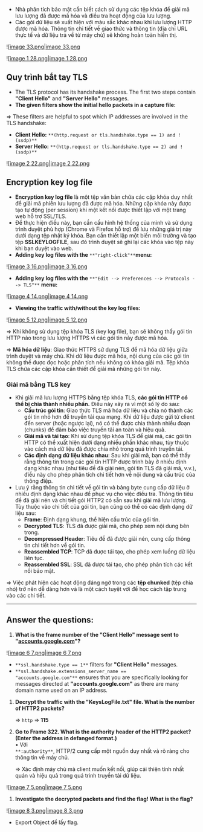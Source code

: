 - Nhà phân tích bảo mật cần biết cách sử dụng các tệp khóa để giải mã lưu lượng đã được mã hóa và điều tra hoạt động của lưu lượng.
- Các gói dữ liệu sẽ xuất hiện với màu sắc khác nhau khi lưu lượng HTTP được mã hóa. Thông tin chi tiết về giao thức và thông tin (địa chỉ URL thực tế và dữ liệu trả về từ máy chủ) sẽ không hoàn toàn hiển thị.

![[image 33.png|image 33.png](../../../../../../../Image/image%2033.png)

![[image 1 28.png|image 1 28.png](../../../../../../../Image/image%201%2028.png)

## **Quy trình bắt tay TLS**

- The TLS protocol has its handshake process. The first two steps contain **"Client Hello"** and **"Server Hello"** messages.
- **The given filters show the initial hello packets in a capture file:**

⇒ These filters are helpful to spot which IP addresses are involved in the TLS handshake:

- **Client Hello:** `**(http.request or tls.handshake.type == 1) and !(ssdp)**`
- **Server Hello:** `**(http.request or tls.handshake.type == 2) and !(ssdp)**`

![[image 2 22.png|image 2 22.png](../../../../../../../Image/image%202%2022.png)

## Encryption key log file

- **Encryption key log file** là một tệp văn bản chứa các cặp khóa duy nhất để giải mã phiên lưu lượng đã được mã hóa. Những cặp khóa này được tạo tự động (per session) khi một kết nối được thiết lập với một trang web hỗ trợ SSL/TLS.
- Để thực hiện điều này, bạn cần cấu hình hệ thống của mình và sử dụng trình duyệt phù hợp (Chrome và Firefox hỗ trợ) để lưu những giá trị này dưới dạng tệp nhật ký khóa. Bạn cần thiết lập một biến môi trường và tạo tệp **SSLKEYLOGFILE**, sau đó trình duyệt sẽ ghi lại các khóa vào tệp này khi bạn duyệt vào web.
- **Adding key log files with the** `**"right-click"**`**menu:**

![[image 3 16.png|image 3 16.png](../../../../../../../Image/image%203%2016.png)

- **Adding key log files with the** `**"Edit --> Preferences --> Protocols --> TLS"**` **menu:**

![[image 4 14.png|image 4 14.png](../../../../../../../Image/image%204%2014.png)

- **Viewing the traffic with/without the key log files:**

![[image 5 12.png|image 5 12.png](../../../../../../../Image/image%205%2012.png)

⇒ Khi không sử dụng tệp khóa TLS (key log file), bạn sẽ không thấy gói tin HTTP nào trong lưu lượng HTTPS vì các gói tin này được mã hóa.

⇒ **Mã hóa dữ liệu**: Giao thức HTTPS sử dụng TLS để mã hóa dữ liệu giữa trình duyệt và máy chủ. Khi dữ liệu được mã hóa, nội dung của các gói tin không thể được đọc hoặc phân tích nếu không có khóa giải mã. Tệp khóa TLS chứa các cặp khóa cần thiết để giải mã những gói tin này.

### Giải mã bằng TLS key

- Khi giải mã lưu lượng HTTPS bằng tệp khóa TLS, **các gói tin HTTP có thể bị chia thành nhiều phần.** Điều này xảy ra vì một số lý do sau:
    - **Cấu trúc gói tin**: Giao thức TLS mã hóa dữ liệu và chia nó thành các gói tin nhỏ hơn để truyền tải qua mạng. Khi dữ liệu được gửi từ client đến server (hoặc ngược lại), nó có thể được chia thành nhiều đoạn (chunks) để đảm bảo việc truyền tải an toàn và hiệu quả.
    - **Giải mã và tái tạo**: Khi sử dụng tệp khóa TLS để giải mã, các gói tin HTTP có thể xuất hiện dưới dạng nhiều phần khác nhau, tùy thuộc vào cách mà dữ liệu đã được chia nhỏ trong quá trình truyền tải.
    - **Các định dạng dữ liệu khác nhau**: Sau khi giải mã, bạn có thể thấy rằng thông tin trong các gói tin HTTP được trình bày ở nhiều định dạng khác nhau (như tiêu đề đã giải nén, gói tin TLS đã giải mã, v.v.), điều này cho phép phân tích chi tiết hơn về nội dung và cấu trúc của thông điệp.
- Lưu ý rằng thông tin chi tiết về gói tin và bảng byte cung cấp dữ liệu ở nhiều định dạng khác nhau để phục vụ cho việc điều tra. Thông tin tiêu đề đã giải nén và chi tiết gói HTTP2 có sẵn sau khi giải mã lưu lượng. Tùy thuộc vào chi tiết của gói tin, bạn cũng có thể có các định dạng dữ liệu sau:
    - **Frame**: Định dạng khung, thể hiện cấu trúc của gói tin.
    - **Decrypted TLS**: TLS đã được giải mã, cho phép xem nội dung bên trong.
    - **Decompressed Header**: Tiêu đề đã được giải nén, cung cấp thông tin chi tiết hơn về gói tin.
    - **Reassembled TCP**: TCP đã được tái tạo, cho phép xem luồng dữ liệu liên tục.
    - **Reassembled SSL**: SSL đã được tái tạo, cho phép phân tích các kết nối bảo mật.

⇒ Việc phát hiện các hoạt động đáng ngờ trong các **tệp chunked** (tệp chia nhỏ) trở nên dễ dàng hơn và là một cách tuyệt vời để học cách tập trung vào các chi tiết.

---

## Answer the questions:

1. **What is the frame number of the "Client Hello" message sent to "[accounts.google.com](http://accounts.google.com/)"?**

![[image 6 7.png|image 6 7.png](../../../../../../../Image/image%206%207.png)

- `**ssl.handshake.type == 1**` filters for **"Client Hello"** messages.
- `**ssl.handshake.extensions_server_name == "accounts.google.com"**` ensures that you are specifically looking for messages directed at **"accounts.google.com"** as there are many domain name used on an IP address.

1. **Decrypt the traffic with the "KeysLogFile.txt" file. What is the number of HTTP2 packets?**
    
    ⇒ `http` ⇒ **115**
    
2. **Go to Frame 322. What is the authority header of the HTTP2 packet? (Enter the address in defanged format.)**  
    • Với   
    `**:authority**`, HTTP/2 cung cấp một nguồn duy nhất và rõ ràng cho thông tin về máy chủ.
    
    ⇒ Xác định máy chủ mà client muốn kết nối, giúp cải thiện tính nhất quán và hiệu quả trong quá trình truyền tải dữ liệu.
    

![[image 7 5.png|image 7 5.png](../../../../../../../Image/image%207%205.png)

1. **Investigate the decrypted packets and find the flag! What is the flag?**

![[image 8 3.png|image 8 3.png](../../../../../../../Image/image%208%203.png)

- Export Object để lấy flag.